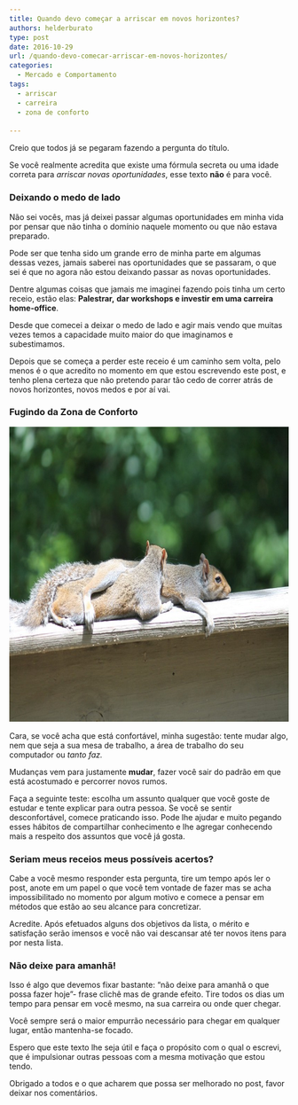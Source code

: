 ```yaml
---
title: Quando devo começar a arriscar em novos horizontes?
authors: helderburato
type: post
date: 2016-10-29
url: /quando-devo-comecar-arriscar-em-novos-horizontes/
categories:
  - Mercado e Comportamento
tags:
  - arriscar
  - carreira
  - zona de conforto

---
```

Creio que todos já se pegaram fazendo a pergunta do título.

Se você realmente acredita que existe uma fórmula secreta ou uma idade correta para _arriscar novas oportunidades_, esse texto **não** é para você.

### Deixando o medo de lado

Não sei vocês, mas já deixei passar algumas oportunidades em minha vida por pensar que não tinha o domínio naquele momento ou que não estava preparado.

Pode ser que tenha sido um grande erro de minha parte em algumas dessas vezes, jamais saberei nas oportunidades que se passaram, o que sei é que no agora não estou deixando passar as novas oportunidades.

Dentre algumas coisas que jamais me imaginei fazendo pois tinha um certo receio, estão elas: **Palestrar,** **dar workshops e investir em uma carreira home-office**.

Desde que comecei a deixar o medo de lado e agir mais vendo que muitas vezes temos a capacidade muito maior do que imaginamos e subestimamos.

Depois que se começa a perder este receio é um caminho sem volta, pelo menos é o que acredito no momento em que estou escrevendo este post, e tenho plena certeza que não pretendo parar tão cedo de correr atrás de novos horizontes, novos medos e por aí vai.

### Fugindo da Zona de Conforto

<img src="https://raw.githubusercontent.com/diegoeis/tableless-static-images/master/2016/10/1-HrR5Qc9sWaQMiXTHoCNLYQ.jpeg" alt="1-HrR5Qc9sWaQMiXTHoCNLYQ" width="800" height="532" />

Cara, se você acha que está confortável, minha sugestão: tente mudar algo, nem que seja a sua mesa de trabalho, a área de trabalho do seu computador ou _tanto faz._

Mudanças vem para justamente **mudar**, fazer você sair do padrão em que está acostumado e percorrer novos rumos.

Faça a seguinte teste: escolha um assunto qualquer que você goste de estudar e tente explicar para outra pessoa. Se você se sentir desconfortável, comece praticando isso. Pode lhe ajudar e muito pegando esses hábitos de compartilhar conhecimento e lhe agregar conhecendo mais a respeito dos assuntos que você já gosta.

### Seriam meus receios meus possíveis acertos?

Cabe a você mesmo responder esta pergunta, tire um tempo após ler o post, anote em um papel o que você tem vontade de fazer mas se acha impossibilitado no momento por algum motivo e comece a pensar em métodos que estão ao seu alcance para concretizar.

Acredite. Após efetuados alguns dos objetivos da lista, o mérito e satisfação serão imensos e você não vai descansar até ter novos itens para por nesta lista.

### Não deixe para amanhã!

Isso é algo que devemos fixar bastante: &#8220;não deixe para amanhã o que possa fazer hoje&#8221;- frase clichê mas de grande efeito. Tire todos os dias um tempo para pensar em você mesmo, na sua carreira ou onde quer chegar.

Você sempre será o maior empurrão necessário para chegar em qualquer lugar, então mantenha-se focado.

Espero que este texto lhe seja útil e faça o propósito com o qual o escrevi, que é impulsionar outras pessoas com a mesma motivação que estou tendo.

Obrigado a todos e o que acharem que possa ser melhorado no post, favor deixar nos comentários.